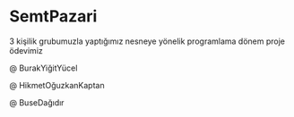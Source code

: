 # SemtPazari
3 kişilik grubumuzla yaptığımız nesneye yönelik programlama dönem proje ödevimiz


@ BurakYiğitYücel

@ HikmetOğuzkanKaptan

@ BuseDağıdır

